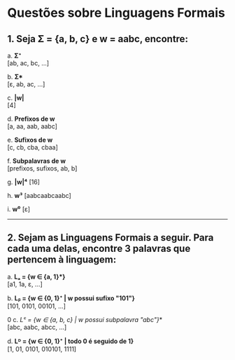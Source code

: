# Questões sobre Linguagens Formais

## 1. Seja Σ = {a, b, c} e w = aabc, encontre:

a. **Σ⁺**  
   [ab, ac, bc, ...]

b. **Σ\***  
   [ε, ab, ac, ...]

c. **|w|**  
   [4]

d. **Prefixos de w**  
   [a, aa, aab, aabc]  

e. **Sufixos de w**  
   [c, cb, cba, cbaa] 

f. **Subpalavras de w**  
   [prefixos, sufixos, ab, b]

g. **|w|⁴**
   [16]

h. **w³**
   [aabcaabcaabc]
   
i. **w⁰**
   [ε]
   
---

## 2. Sejam as Linguagens Formais a seguir. Para cada uma delas, encontre 3 palavras que pertencem à linguagem:

a. **Lₐ = {w ∈ {a, 1}*}**  
   [a1, 1a, ε, ...]

b. **Lᵦ = {w ∈ {0, 1}⁺ | w possui sufixo "101"}**  
   [101, 0101, 00101, ...]



0
c. **Lᶜ = {w ∈ {a, b, c}* | w possui subpalavra "abc"}**  
   [abc, aabc, abcc, ...]

d. **Lᴰ = {w ∈ {0, 1}⁺ | todo 0 é seguido de 1}**  
   [1, 01, 0101, 010101, 1111]

